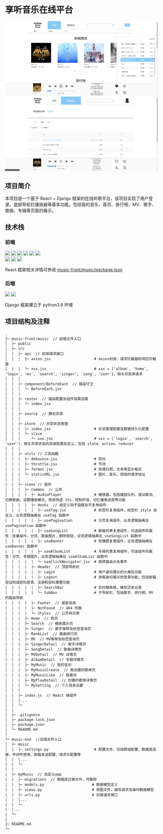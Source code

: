 # 享听音乐在线平台
<img src='https://github.com/Iristectorum-nosense/web-of-music/blob/master/assets/%E5%B1%95%E7%A4%BA1.png' />

<img src='https://github.com/Iristectorum-nosense/web-of-music/blob/master/assets/%E5%B1%95%E7%A4%BA2.png' />

## 项目简介
本项目是一个基于 React + Django 框架的在线听歌平台，该项目实现了用户登录，底部导航栏播放器等基本功能，包括我的音乐、首页、排行榜、MV、歌手、歌曲、专辑等页面的展示。

## 技术栈
### 前端
<img src='https://img.shields.io/badge/React.js-orange' />   <img src='https://img.shields.io/badge/React--router--dom-green' /> <img src='https://img.shields.io/badge/Redux-green' /> <img src='https://img.shields.io/badge/React--redux-green' /> <img src='https://img.shields.io/badge/Redux--toolkit-green' /> <img src='https://img.shields.io/badge/Redux--persist-green' />   
<img src='https://img.shields.io/badge/Antd-blue' /> <img src='https://img.shields.io/badge/Sass-blue' /> <img src='https://img.shields.io/badge/Axios-blue' />

React 框架相关详情可参阅 <a href='https://github.com/Iristectorum-nosense/web-of-music/blob/master/music-front/music/package.json' title='music-front/music/package.json' >music-front/music/package.json</a>

### 后端
<img src='https://img.shields.io/badge/Django-orange' />   <img src='https://img.shields.io/badge/MySQL-green' />

Django 框架建立于 python3.9 环境

## 项目结构及注释
```
.
├─ music-front/music  // 前端文件入口
│  ├─ public
│  ├─ src
│  │  ├─ api  // 前端请求接口
│  │  │  ├─ axios.jsx                    # axios封装，请求拦截器和响应拦截器
│  │  |  └─ xxx.jsx                      # xxx = ['album', 'home', 'login', 'mv', 'search', 'singer', 'song', 'user']，相关页具体请求
│  │  |
│  │  ├─ component/BeforeEach  // 路由守卫
│  │  |  └─ BeforeEach.jsx
│  │  |
│  │  ├─ router  // 路由配置及组件按需加载
│  │  |  └─ index.jsx
│  │  |
│  │  ├─ source  // 静态资源
│  │  |
│  │  ├─ store  // 共享状态管理
│  │  |  ├─ index.jsx                    # 状态管理配置及数据持久化配置
│  │  |  └─ slice
│  │  |     └─ xxx.jsx                   # xxx = ['login', 'search', 'user']，相关共享状态的具体配置及定义，包括 state、action、reducer
│  │  |
│  │  ├─ utils // 工具函数
│  │  |  ├─ debounce.jsx                 # 防抖
│  │  |  ├─ throttle.jsx                 # 节流
│  │  |  ├─ format.jsx                   # 处理日期、文本等显示格式
│  │  |  └─ staticURL.jsx                # 图片、音乐、视频的请求地址
│  │  |
│  │  ├─ views // 组件
│  │  |  ├─ Common  // 公共
│  │  |  |  ├─ AudioPlayer               # 播放器，包括播放队列、滚动歌词、切换歌曲、设置播放模式、快进快退 15s、控制声音、记忆播放进度等功能
│  │  |  |  ├─ Hooks  // 自定义钩子函数及可复用组件
│  │  |  |  |  ├─ useTag.jsx             # 标签栏复用组件，标签栏 style 自定义，业务逻辑抽离在 useTag 函数中
│  │  |  |  |  ├─ usePagination          # 分页复用组件，业务逻辑抽离在 usePagination 函数中
│  │  |  |  |  ├─ useSongList            # 歌曲列表复用组件，可选组件的属性：批量操作、分页、歌曲图片、删除按钮，业务逻辑抽离在 useSongList 函数中
│  │  |  |  |  ├─ useBanner              # 轮播图复用组件，业务逻辑抽离在 useBanner 函数中
│  │  |  |  |  ├─ useAlbumList           # 专辑列表复用组件，可选组件的属性：分页、专辑图片，业务逻辑抽离在 useAlbumList 函数中
│  │  |  |  |  └─ useClickNavigator.jsx  # 跳转路由点击事件
│  │  |  |  ├─ Header  // 顶部导航栏
│  │  |  |  |  ├─ Login                  # 用户身份展示的头像及功能
│  │  |  |  |  ├─ Logout                 # 游客身份展示的登录功能，包括邮箱验证码或密码登录、注册和密码重置功能
│  │  |  |  |  ├─ SearchBar              # 实时搜索框，缓存历史记录
│  │  |  |  |  └─ SubNav                 # 子导航栏，包括歌手、排行榜、MV 的路由导航
│  │  |  |  ├─ Footer  // 底部信息
│  │  |  |  ├─ NotFound  // 404 页面
│  │  |  |  └─ Styles  // 公共样式表
│  │  |  ├─ Home  // 首页
│  │  |  ├─ Search  // 搜索展示页
│  │  |  ├─ Singer  // 歌手推荐及标签查询页
│  │  |  ├─ RankList  // 歌曲排行页
│  │  |  ├─ MV  // MV推荐及标签查询页
│  │  |  ├─ SingerDetail  // 歌手详情页
│  │  |  ├─ SongDetail  // 歌曲详情页
│  │  |  ├─ MVDetail  // MV 详情页
│  │  |  ├─ AlbumDetail  // 专辑详情页
│  │  |  ├─ MyMusic  // 我的音乐
│  │  |  ├─ MyMusicCreate  // 我创建的歌单页
│  │  |  ├─ MyMusicLike  // 我喜欢
│  │  |  ├─ MyPlayDetail  // 创建的歌单详情页
│  │  |  └─ MySetting  // 个人信息设置
│  │  |
|  |  ├─ index.js  // React 根组件
│  │  |...
│  │  └─
|  |
│  ├─ .gitignore
│  ├─ package-lock.json
│  ├─ package.json
│  └─ README.md
|
└─ music-end  //后端文件入口
│  ├─ music
│  |  ├─ settings.py                     # 配置文件，包括跨域配置、数据库连接、中间件使用、邮箱发送配置、请求头配置等
│  |  |...
|  |  └─
|  |
|  ├─ myMusic  // 自定义app
|  |  ├─ migrations  // 数据库迁移文件，可删除
|  |  ├─ models.py                      # 数据模型定义
|  |  ├─ views.py                       # 视图文件，编写请求及操作数据模型
|  |  ├─ urls.py                        # 后端请求接口
|  |  |...
|  |  └─
|  |...
|  └─
|
├─ README.md
└─
```
